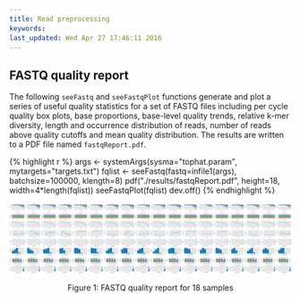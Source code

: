 ```yaml
---
title: Read preprocessing
keywords: 
last_updated: Wed Apr 27 17:46:11 2016
---
```


## FASTQ quality report

The following `seeFastq` and `seeFastqPlot` functions generate and plot a series of useful 
quality statistics for a set of FASTQ files including per cycle quality box
plots, base proportions, base-level quality trends, relative k-mer
diversity, length and occurrence distribution of reads, number of reads
above quality cutoffs and mean quality distribution. The results are
written to a PDF file named `fastqReport.pdf`.


{% highlight r %}
args <- systemArgs(sysma="tophat.param", mytargets="targets.txt")
fqlist <- seeFastq(fastq=infile1(args), batchsize=100000, klength=8)
pdf("./results/fastqReport.pdf", height=18, width=4*length(fqlist))
seeFastqPlot(fqlist)
dev.off()
{% endhighlight %}

![](systemPipeRNAseq_files/fastqReport.png)
<div align="center">Figure 1: FASTQ quality report for 18 samples</div>


